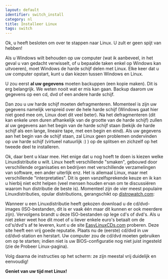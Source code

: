 ```yaml
---
layout: default
identifier: switch_install
category: nl
title: Installeer Linux
tags: switch
---
```


Ok, u heeft besloten om over te stappen naar Linux. U zult er geen spijt van hebben!

Als u Windows wilt behouden op uw computer (wat ik aanbeveel, in het
geval u van gedacht verwisselt, of u bepaalde taken enkel op Windows kan
uitvoeren), moet Windows de harde schijf delen met Linux. Elke keer dat u
uw computer opstart, kunt u dan kiezen tussen Windows en Linux.

U zou eerst <b>al uw gegevens</b> moeten backuppen (een kopie maken).
Dit is erg belangrijk. We weten nooit wat er mis kan gaan. Backup daarom
uw gegevens op een cd, dvd of een andere harde schijf.

Dan zou u uw harde schijf moeten defragmenteren. Momenteel is zijn
uw gegevens namelijk verspreid over de hele harde schijf (Windows
gaat hier niet goed mee om, Linux doet dit veel beter). Na het defragmenteren
(dit kan enkele uren duren afhankelijk van de grootte van de harde schijf)
zullen al uw gegevens aan het begin van de harde schijf staan (bekijk de
harde schijf als een lange, lineaire tape, met een begin en eind). Als uw
gegevens aan het begin van de schijf staan, zal Linux geen problemen
ondervinden op uw harde schijf (virtueel natuurlijk :) ) op de splitsen en
zichzelf op het tweede deel te installeren.

Ok, daar bent u klaar mee. Het enige dat u nog hoeft te doen is kiezen
welke Linuxdistributie u wilt. Linux heeft verschillende "smaken",
gebouwd door verschillende organisaties en bedrijven met verschillende
verzamelingen van software, een ander uiterlijk enz. Het is allemaal 
Linux, maar met verschillende "interpretaties". Dit is geen
vanzelfsprekende keuze en ik kan u hierbij niet echt helpen
(veel mensen houden ervan om te discussiëren waarom hun distributie
de beste is). Momenteel zijn de vier meest populaire Linuxdistributies,
opular distributions, gerangschikt op <a 
href="http://www.distrowatch.com">distrowatch.com</a>:

<? make_distros_table() ?>

Wanneer u een Linuxdistributie heeft gekozen download u de cd/dvd-images
(ISO-bestanden, dit is er vaak één maar dit kunnen er ook meerdere zijn). 
Vervolgens brandt u deze ISO-bestanden op lege cd's of dvd's. Als u niet
zeker weet hoe dit moet of u liever enkele euro's betaalt om de cd's/dvd's af te
leveren, kunt u de site <a href="http://www.easylinuxcds.com">EasyLinuxCDs.com</a>
proberen. Deze site heeft een vrij goede reputatie. Plaats nu de (eerste) cd/dvd
in uw cd/dvd-station en herstart. Uw computer zou de cd/dvd moeten gebruiken om
op te starten; indien niet is uw BIOS-configuratie nog niet juist ingesteld
(zie de Probeer Linux-pagina).

Volg daarna de instructies op het scherm: ze zijn meestal vrij duidelijk en
eenvoudig!

<b>Geniet van uw tijd met Linux!</b>

